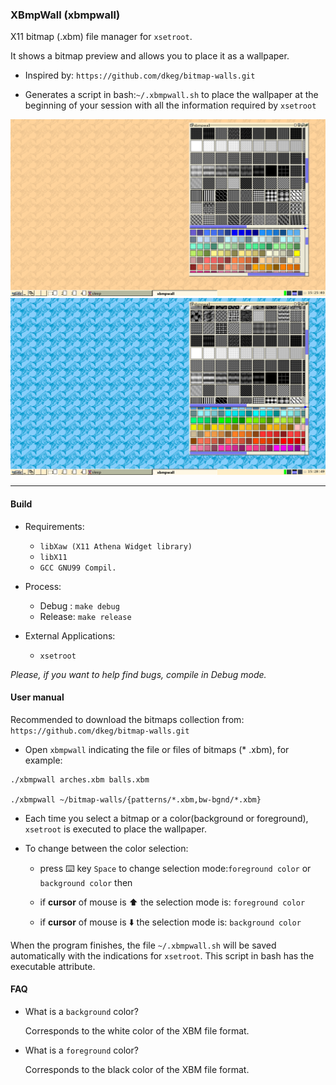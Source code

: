 ### XBmpWall (xbmpwall)

X11 bitmap (.xbm) file manager for `xsetroot`.

It shows a bitmap preview and allows you to place it as a wallpaper.

- Inspired by: `https://github.com/dkeg/bitmap-walls.git`

- Generates a script in bash:`~/.xbmpwall.sh` to place the wallpaper at the beginning of your session with all the information required by `xsetroot`




<img src="https://github.com/daltomi/xbmpwall/raw/master/preview02.png"/>

<img src="https://github.com/daltomi/xbmpwall/raw/master/preview03.png"/>


---

#### Build

* Requirements:
	+ `libXaw (X11 Athena Widget library)`
	+ `libX11`
	+ `GCC GNU99 Compil.`

* Process:
	+ Debug : `make debug`
	+ Release: `make release`

* External Applications:
	+ `xsetroot`

_Please, if you want to help find bugs, compile in Debug mode._


#### User manual

Recommended to download the bitmaps collection from: `https://github.com/dkeg/bitmap-walls.git`


- Open `xbmpwall` indicating the file or files of bitmaps (* .xbm), for example:

```
./xbmpwall arches.xbm balls.xbm

./xbmpwall ~/bitmap-walls/{patterns/*.xbm,bw-bgnd/*.xbm}

```

- Each time you select a bitmap or a color(background or foreground), `xsetroot` is executed to place the wallpaper.

- To change between the color selection:

	- press :keyboard: key `Space` to change selection mode:`foreground color` or `background color` then

	- if **cursor** of mouse is :arrow_up: the selection mode is: `foreground color`

	- if **cursor** of mouse is :arrow_down: the selection mode is: `background color`


When the program finishes, the file `~/.xbmpwall.sh` will be saved automatically with the indications for `xsetroot`.
This script in bash has the executable attribute.


#### FAQ

- What is a `background` color?

    Corresponds to the white color of the XBM file format.

- What is a `foreground` color?

    Corresponds to the black color of the XBM file format.
